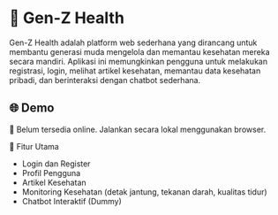 <h1>💖 Gen-Z Health</h1> 
<p>Gen-Z Health adalah platform web sederhana yang dirancang untuk membantu generasi muda mengelola dan memantau kesehatan mereka secara mandiri. Aplikasi ini memungkinkan pengguna untuk melakukan registrasi, login, melihat artikel kesehatan, memantau data kesehatan pribadi, dan berinteraksi dengan chatbot sederhana.</p>

<h2>🌐 Demo</h2>
<p>📌 Belum tersedia online. Jalankan secara lokal menggunakan browser.</p>

🔑 Fitur Utama
- Login dan Register
- Profil Pengguna
- Artikel Kesehatan
- Monitoring Kesehatan (detak jantung, tekanan darah, kualitas tidur)
- Chatbot Interaktif (Dummy)
